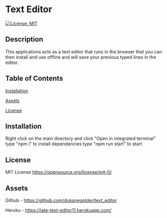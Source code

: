 # Text Editor

[![License: MIT](https://img.shields.io/badge/License-MIT-yellow.svg)](https://opensource.org/licenses/MIT)

## Description

This applications acts as a text editor that runs in the browser that you can then install and use offline and will save your previous typed lines in the editor.

## Table of Contents

[Installation](#installation)

[Assets](#assets)

[License](#license)

## Installation

Right click on the main directory and click "Open in integrated terminal"
type "npm i" to install dependencies
type "npm run start" to start

## License

MIT License https://opensource.org/license/mit-0/

## Assets

Github - https://github.com/dukanegolder/text_editor

Heroku - https://jate-text-editor11.herokuapp.com/
